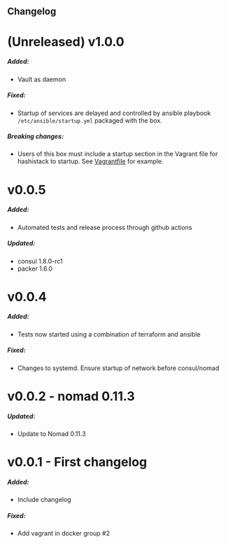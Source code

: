## Changelog

# (Unreleased) v1.0.0
##### Added:
- Vault as daemon
##### Fixed:
- Startup of services are delayed and controlled by ansible playbook `
/etc/ansible/startup.yml` packaged with the box.
##### Breaking changes:
- Users of this box must include a startup section in the Vagrant file for
hashistack to startup. See [Vagrantfile](Vagrantfile) for example.

# v0.0.5
##### Added:
- Automated tests and release process through github actions
##### Updated:
- consul 1.8.0-rc1
- packer 1.6.0

# v0.0.4
##### Added:
- Tests now started using a combination of terraform and ansible
##### Fixed:
- Changes to systemd. Ensure startup of network before consul/nomad

# v0.0.2 - nomad 0.11.3
##### Updated:
- Update to Nomad 0.11.3
# v0.0.1 - First changelog
##### Added:
- Include changelog
##### Fixed:
- Add vagrant in docker group #2
